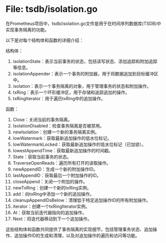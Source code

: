 # File: tsdb/isolation.go

在Prometheus项目中，tsdb/isolation.go文件是用于在时间序列数据库(TSDB)中实现事务隔离的功能。

以下是对每个结构体和函数的详细介绍：

结构体：
1. isolationState：表示当前事务的状态，包括读写状态、添加追踪和附加追踪等信息。
2. isolationAppender：表示一个事务的附加器，用于将数据追加到目标缓冲区中。
3. isolation：表示一个事务隔离的对象，用于管理事务的状态和附加操作。
4. txRing：表示一个环形缓冲区，用于存储和追踪追加的操作。
5. txRingIterator：用于遍历txRing中的追加操作。

函数：
1. Close：关闭当前的事务隔离。
2. IsolationDisabled：检查事务隔离是否被禁用。
3. newIsolation：创建一个新的事务隔离实例。
4. lowWatermark：获取最新追加操作的低水位标记。
5. lowWatermarkLocked：获取最新追加操作的低水位标记（已加锁）。
6. lowestAppendTime：获取最新追加操作的时间戳。
7. State：获取当前事务的状态。
8. TraverseOpenReads：遍历所有打开的读取操作。
9. newAppendID：生成一个新的附加操作ID。
10. lastAppendID：获取最后一个附加操作的ID。
11. closeAppend：关闭一个附加的操作。
12. newTxRing：创建一个新的txRing实例。
13. add：向txRing中添加一个新的追加操作。
14. cleanupAppendIDsBelow：清理低于特定追加操作ID的所有附加操作。
15. iterator：创建一个txRingIterator实例。
16. At：获取当前迭代器指向的追加操作。
17. Next：将迭代器移动到下一个追加操作。

这些结构体和函数共同提供了事务隔离的实现细节，包括管理事务状态、追加操作、追加操作ID的生成和清理，以及对追加操作的遍历和访问等功能。

